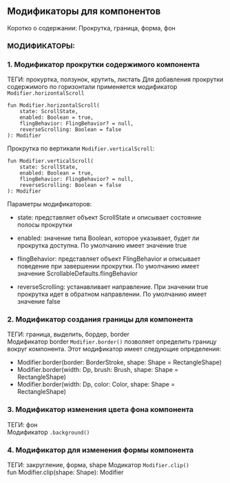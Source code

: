 ## Модификаторы для компонентов
Коротко о содержании: Прокрутка, граница, форма, фон



### МОДИФИКАТОРЫ:


### 1. Модификатор прокрутки содержимого компонента
  
ТЕГИ: прокуртка, ползунок, крутить, листать
Для добавления прокрутки содержимого по горизонтали применяется модификатор `Modifier.horizontalScroll`
```
fun Modifier.horizontalScroll(
    state: ScrollState,
    enabled: Boolean = true,
    flingBehavior: FlingBehavior? = null,
    reverseScrolling: Boolean = false
): Modifier
```
Прокрутка по вертикали `Modifier.verticalScroll`:
```
fun Modifier.verticalScroll(
    state: ScrollState,
    enabled: Boolean = true,
    flingBehavior: FlingBehavior? = null,
    reverseScrolling: Boolean = false
): Modifier
```
Параметры модификаторов:

- state: представляет объект ScrollState и описывает состояние полосы прокрутки

- enabled: значение типа Boolean, которое указывает, будет ли прокрутка доступна. По умолчанию имеет значение true

- flingBehavior: представляет объект FlingBehavior и описывает поведение при завершении прокрутки. По умолчанию имеет значение ScrollableDefaults.flingBehavior

- reverseScrolling: устанавливает направление. При значении true прокрутка идет в обратном направлении. По умолчанию имеет значение false




### 2. Модификатор создания границы для компонента  
ТЕГИ: граница, выделить, бордер, border  
Модификатор border `Modifier.border()` позволяет определить границу вокруг компонента. Этот модификатор имеет следующие определения:

- Modifier.border(border: BorderStroke, shape: Shape = RectangleShape)  
- Modifier.border(width: Dp, brush: Brush, shape: Shape = RectangleShape)  
- Modifier.border(width: Dp, color: Color, shape: Shape = RectangleShape)

### 3. Модификатор изменения цвета фона компонента
   ТЕГИ: фон  
   Модификатор `.background()`  

### 4. Модификатор для изменения формы компонента  
   ТЕГИ: закругление, форма, shape
   Модикатор `Modifier.clip()`  
   fun Modifier.clip(shape: Shape): Modifier






